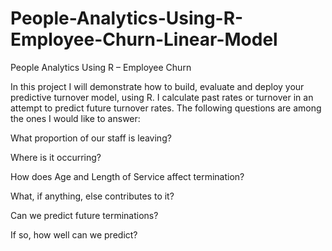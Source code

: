 # People-Analytics-Using-R-Employee-Churn-Linear-Model
People Analytics Using R – Employee Churn

In this project I will demonstrate how to build, evaluate and deploy your predictive turnover model, using R. I calculate past rates or turnover in an attempt to predict future turnover rates. 
The following questions are among the ones I would like to answer:

What proportion of our staff is leaving?

Where is it occurring?

How does Age and Length of Service affect termination?

What, if anything, else contributes to it?

Can we predict future terminations?

If so, how well can we predict?
